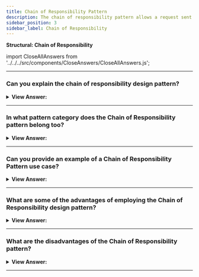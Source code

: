 ```yaml
---
title: Chain of Responsibility Pattern
description: The chain of responsibility pattern allows a request sent by a client to be received by more than one object.
sidebar_position: 3
sidebar_label: Chain of Responsibility
---
```


**Structural: Chain of Responsibility**

import CloseAllAnswers from '../../../src/components/CloseAnswers/CloseAllAnswers.js';

<CloseAllAnswers />

---

### Can you explain the chain of responsibility design pattern?

<details className='answer'>
  <summary>
    <strong>View Answer:</strong>
  </summary>
  <div>
    <div>
      <strong>Interview Response:</strong> This behavioral JavaScript design pattern generates a series of receiver objects in response to a request. This approach encourages loose coupling, allowing us to avoid coupling the sender of a request to a receiver, and allowing other receivers to handle the request.<br/><br/>
      The receiving objects will be coupled together, and they'll be able to act on the request before passing it over to the next receiver object. It's also simple to add additional recipient objects to the chain.
<br/>
    </div>    
    <div>
</div><br />
  <div><strong className="codeExample">Code Example:</strong> ES6 Implementation<br /><br />

<img src="/img/javascript-chain-of-responsibility.jpg" /><br /><br />

<img src="/img/chain_of_responsibility_atm.png
" /><br /><br />

**The objects participating in this pattern are:**

**Client** -- In example code: _Request_

- initiates the request to a chain of handler objects.

**Handler** -- In example code: _Request.get() method_

- defines an interface for handling the requests.
- implements the successor link (returning 'this')

<br/>

```js
class Request {
  constructor(amount) {
    this.amount = amount;
    console.log('Request Amount: ' + this.amount);
  }

  get(bill) {
    let count = Math.floor(this.amount / bill);
    this.amount -= count * bill;
    console.log('Dispense ' + count + ' $' + bill + ' bills');
    return this;
  }
}

function run() {
  let request = new Request(378); //Requesting amount
  request.get(100).get(50).get(20).get(10).get(5).get(1);
}

run();

/*
 
OUTPUT

Request Amount:378
Dispense 3 $100 bills
Dispense 1 $50 bills
Dispense 1 $20 bills
Dispense 0 $10 bills
Dispense 1 $5 bills
Dispense 3 $1 bills
 
*/
```

<strong className="codeExample">Code Example:</strong> ES5 Implementation<br /><br />

```js
let Request = function (amount) {
  this.amount = amount;
  console.log('Request Amount:' + this.amount);
};

Request.prototype = {
  get: function (bill) {
    let count = Math.floor(this.amount / bill);
    this.amount -= count * bill;
    console.log('Dispense ' + count + ' $' + bill + ' bills');
    return this;
  },
};

function run() {
  let request = new Request(378); //Requesting amount
  request.get(100).get(50).get(20).get(10).get(5).get(1);
}

run();

/*
 
OUTPUT

Request Amount:378
Dispense 3 $100 bills
Dispense 1 $50 bills
Dispense 1 $20 bills
Dispense 0 $10 bills
Dispense 1 $5 bills
Dispense 3 $1 bills
 
*/
```

</div>
 </div>

</details>

---

### In what pattern category does the Chain of Responsibility pattern belong too?

<details>
  <summary>
    <strong>View Answer:</strong>
  </summary>
  <div>
    <div>
      <strong>Interview Response:</strong> The Chain of Responsibility pattern is a type of behavioral design pattern.
    </div>
  </div>
</details>

---

### Can you provide an example of a Chain of Responsibility Pattern use case?

<details>
  <summary>
    <strong>View Answer:</strong>
  </summary>
  <div>
    <div>
      <strong>Interview Response:</strong> You can use it if your program handles various requests in different ways without knowing the sequence and type of requests beforehand. It allows you to chain several handlers, thus, allowing all of them a chance to process the request.<br/><br/>An illustration of the chain of responsibility pattern is in event bubbling in the DOM, where the event propagates through the nested elements, one of which may choose to handle the event.
    </div>

<br />
  </div>
</details>

---

### What are some of the advantages of employing the Chain of Responsibility design pattern?

<details>
  <summary>
    <strong>View Answer:</strong>
  </summary>
  <div>
    <div>
      <strong>Interview Response:</strong> Benefits of the Chain of Responsibility Pattern
    </div>
    <br />
    <div></div>

- You have control over the sequence in which requests are handled.
- The principle of single responsibility. Classes that invoke operations can be separated from classes that perform tasks.
- The principle of open/closed. New handlers can be added to the app without disrupting the old client code.

<br />
  </div>
</details>

---

### What are the disadvantages of the Chain of Responsibility pattern?

<details>
  <summary>
    <strong>View Answer:</strong>
  </summary>
  <div>
    <div>
      <strong>Interview Response:</strong> Drawbacks of the Chain of Responsibility Pattern.
    </div>
    <br />
    <div></div>

- Some requests may end up unhandled.

<br />
  </div>
</details>

---
